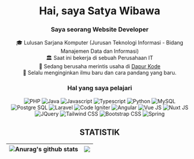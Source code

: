 <h1 align="center">Hai, saya <b>Satya</b> Wibawa</h1>

<h3 align="center">Saya seorang Website Developer</h3>
<p align="center">
  🎓 Lulusan Sarjana Komputer (Jurusan Teknologi Informasi - Bidang Manajemen Data dan Informasi)<br />
  🏛 Saat ini bekerja di sebuah Perusahaan IT<br />
  🚀 Sedang berusaha merintis usaha di <a href="https://www.dapurkode.com">Dapur Kode</a><br />
  📌 Selalu menginginkan ilmu baru dan cara pandang yang baru.<br />
</p>

<h3 align="center">Hal yang saya pelajari</h3>
<p align="center">
  <img src="https://img.shields.io/badge/PHP-777BB4?style=for-the-badge&logo=php&logoColor=white" alt="PHP">
  <img src="https://img.shields.io/badge/Java-ED8B00?style=for-the-badge&logo=java&logoColor=white" alt="Java">
  <img src="https://img.shields.io/badge/JavaScript-323330?style=for-the-badge&logo=javascript&logoColor=F7DF1E" alt="Javascript">
  <img src="https://img.shields.io/badge/TypeScript-007ACC?style=for-the-badge&logo=typescript&logoColor=white" alt="Typescript">
  <img src="https://img.shields.io/badge/Python-FFD43B?style=for-the-badge&logo=python&logoColor=darkgreen" alt="Python">
  <img src="https://img.shields.io/badge/MySQL-005C84?style=for-the-badge&logo=mysql&logoColor=white" alt="MySQL">
  <img src="https://img.shields.io/badge/PostgreSQL-316192?style=for-the-badge&logo=postgresql&logoColor=white" alt="Postgre SQL">
  <img src="https://img.shields.io/badge/Laravel-FF2D20?style=for-the-badge&logo=laravel&logoColor=white" alt="Laravel">
  <img src="https://img.shields.io/badge/Codeigniter-EF4223?style=for-the-badge&logo=codeigniter&logoColor=white" alt="Code Igniter">
  <img src="https://img.shields.io/badge/Angular-DD0031?style=for-the-badge&logo=angular&logoColor=white" alt="Angular">
  <img src="https://img.shields.io/badge/Vue.js-35495E?style=for-the-badge&logo=vuedotjs&logoColor=4FC08D" alt="Vue JS">
  <img src="https://img.shields.io/badge/nuxt.js-00C58E?style=for-the-badge&logo=nuxtdotjs&logoColor=white" alt="Nuxt JS">
  <img src="https://img.shields.io/badge/jQuery-0769AD?style=for-the-badge&logo=jquery&logoColor=white" alt="JQuery">
  <img src="https://img.shields.io/badge/Tailwind_CSS-38B2AC?style=for-the-badge&logo=tailwind-css&logoColor=white" alt="Tailwind CSS">
  <img src="https://img.shields.io/badge/Bootstrap-563D7C?style=for-the-badge&logo=bootstrap&logoColor=white" alt="Bootstrap CSS">
  <img src="https://img.shields.io/badge/Spring-6DB33F?style=for-the-badge&logo=spring&logoColor=white" alt="Spring">
</p>

<h2 align="center">STATISTIK</h2>

|<img align="center" src="https://github-readme-stats.vercel.app/api?username=gungsatya&show_icons=true&include_all_commits=true&theme=buefy&hide_border=true" alt="Anurag's github stats" /> | <img align="center" src="https://github-readme-stats.vercel.app/api/top-langs/?username=gungsatya&layout=compact&theme=buefy&hide_border=true" /> |
| ------------- | ------------- |

